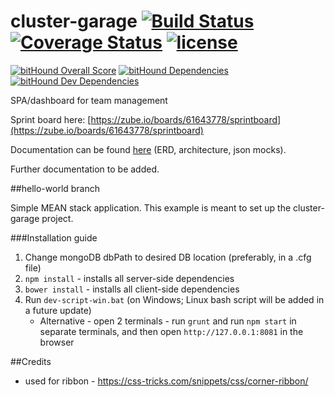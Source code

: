 # cluster-garage [![Build Status](https://travis-ci.org/xR86/cluster-garage.svg?branch=master)](https://travis-ci.org/xR86/cluster-garage) [![Coverage Status](https://coveralls.io/repos/github/xR86/cluster-garage/badge.svg?branch=master&no-cache)](https://coveralls.io/github/xR86/cluster-garage?branch=master) [![license](https://img.shields.io/badge/license-MIT-blue.svg?maxAge=2592000)](https://github.com/xR86/cluster-garage/blob/master/LICENSE)


[![bitHound Overall Score](https://www.bithound.io/github/xR86/cluster-garage/badges/score.svg)](https://www.bithound.io/github/xR86/cluster-garage) [![bitHound Dependencies](https://www.bithound.io/github/xR86/cluster-garage/badges/dependencies.svg)](https://www.bithound.io/github/xR86/cluster-garage/master/dependencies/npm) [![bitHound Dev Dependencies](https://www.bithound.io/github/xR86/cluster-garage/badges/devDependencies.svg)](https://www.bithound.io/github/xR86/cluster-garage/master/dependencies/npm)

SPA/dashboard for team management

Sprint board here: [https://zube.io/boards/61643778/sprintboard](https://zube.io/boards/61643778/sprintboard)

Documentation can be found [here](https://github.com/xR86/cluster-garage/tree/hello-world/_documentation) (ERD, architecture, json mocks).

Further documentation to be added.

##hello-world branch

Simple MEAN stack application.
This example is meant to set up the cluster-garage project.



###Installation guide
1. Change mongoDB dbPath to desired DB location (preferably, in a .cfg file)
2. `npm install` - installs all server-side dependencies
3. `bower install` - installs all client-side dependencies
4. Run `dev-script-win.bat` (on Windows; Linux bash script will be added in a future update)
	* Alternative - open 2 terminals - run `grunt` and run `npm start` in separate terminals, and then open `http://127.0.0.1:8081` in the browser


##Credits
- used for ribbon - https://css-tricks.com/snippets/css/corner-ribbon/